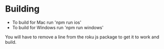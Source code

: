 # Building

- To build for Mac run 'npm run ios'
- To build for Windows run 'npm run windows'


You will have to remove a line from the roku js package to get it to work and build.
